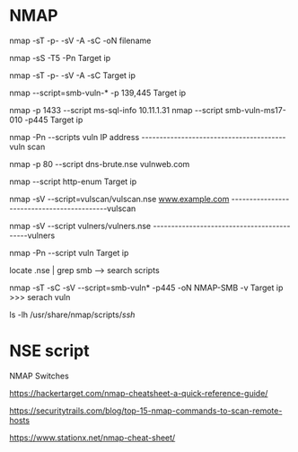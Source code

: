 
<h1>NMAP</h1>
nmap   -sT -p-  -sV -A -sC   <Target IP > -oN   filename

nmap -sS -T5 -Pn Target ip

nmap  -sT -p-  -sV -A -sC   Target ip

nmap --script=smb-vuln-* -p 139,445 Target ip

nmap -p 1433 --script ms-sql-info 10.11.1.31
 nmap --script smb-vuln-ms17-010 -p445 Target ip

 nmap   -Pn --scripts vuln IP address ----------------------------------------vuln scan

nmap -p 80 --script dns-brute.nse vulnweb.com

nmap --script http-enum Target ip

nmap -sV --script=vulscan/vulscan.nse www.example.com		-------------------------------------------vulscan

nmap -sV --script vulners/vulners.nse <target>					-------------------------------------------vulners

nmap -Pn --script vuln Target ip

locate .nse | grep smb                                     --> search scripts

nmap -sT -sC -sV --script=smb-vuln* -p445 -oN NMAP-SMB -v Target ip      >>>      serach vuln

ls -lh /usr/share/nmap/scripts/*ssh*


<h1> NSE script</h1>
NMAP Switches

https://hackertarget.com/nmap-cheatsheet-a-quick-reference-guide/

https://securitytrails.com/blog/top-15-nmap-commands-to-scan-remote-hosts 

https://www.stationx.net/nmap-cheat-sheet/









